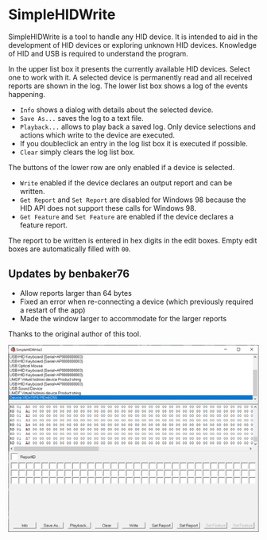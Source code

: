 # SimpleHIDWrite

SimpleHIDWrite is a tool to handle any HID device.
It is intended to aid in the development of HID devices or exploring unknown HID devices.
Knowledge of HID and USB is required to understand the program.

In the upper list box it presents the currently available HID devices. Select one to work with it.
A selected device is permanently read and all received reports are shown in the log.
The lower list box shows a log of the events happening.

- `Info` shows a dialog with details about the selected device.
- `Save As...` saves the log to a text file.
- `Playback...` allows to play back a saved log. Only device selections and actions which write to the device are executed.
- If you doubleclick an entry in the log list box it is executed if possible.
- `Clear` simply clears the log list box.

The buttons of the lower row are only enabled if a device is selected.
- `Write` enabled if the device declares an output report and can be written.
- `Get Report` and `Set Report` are disabled for Windows 98 because the HID API does not support these calls for Windows 98.
- `Get Feature` and `Set Feature` are enabled if the device declares a feature report.

The report to be written is entered in hex digits in the edit boxes.
Empty edit boxes are automatically filled with `00`.

## Updates by benbaker76

- Allow reports larger than 64 bytes
- Fixed an error when re-connecting a device (which previously required a restart of the app)
- Made the window larger to accommodate for the larger reports

Thanks to the original author of this tool.

![](/images/SimpleHIDWrite3.png)
